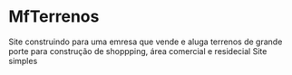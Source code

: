 # MfTerrenos

Site construindo para uma emresa que vende e aluga terrenos de grande porte para construção de shoppping, área comercial e residecial 
Site simples 
